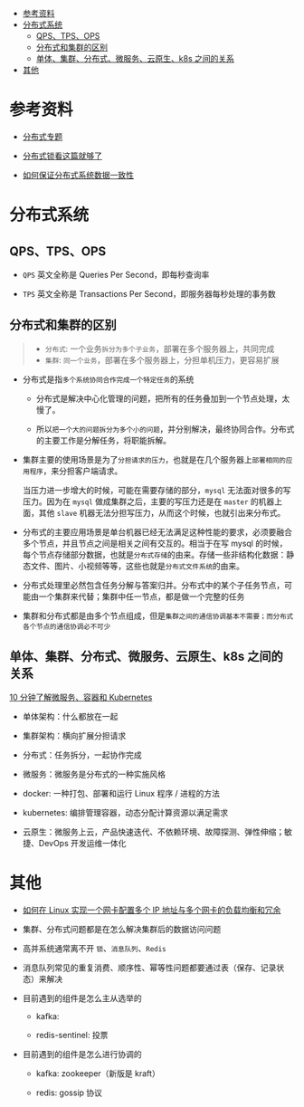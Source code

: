 - [参考资料](#参考资料)
- [分布式系统](#分布式系统)
  - [QPS、TPS、OPS](#qpstpsops)
  - [分布式和集群的区别](#分布式和集群的区别)
  - [单体、集群、分布式、微服务、云原生、k8s 之间的关系](#单体集群分布式微服务云原生k8s-之间的关系)
- [其他](#其他)

# 参考资料

- [分布式专题](https://www.cnblogs.com/ming-blogs/category/1408568.html)

- [分布式锁看这篇就够了](https://www.cnblogs.com/zhisheng/p/8947996.html)

- [如何保证分布式系统数据一致性](https://blog.csdn.net/vcliy/article/details/85229062)

# 分布式系统

## QPS、TPS、OPS

- `QPS` 英文全称是 Queries Per Second，即每秒查询率

- `TPS` 英文全称是 Transactions Per Second，即服务器每秒处理的事务数

## 分布式和集群的区别

> - `分布式`: 一个业务`拆分为多个子业务`，部署在多个服务器上，共同完成
> - `集群`: `同一个业务`，部署在多个服务器上，分担单机压力，更容易扩展

- 分布式是指`多个系统协同合作完成一个特定任务`的系统

  - 分布式是解决中心化管理的问题，把所有的任务叠加到一个节点处理，太慢了。

  - 所以`把一个大的问题拆分为多个小的问题`，并分别解决，最终协同合作。分布式的主要工作是分解任务，将职能拆解。

- 集群主要的使用场景是为了`分担请求的压力`，也就是在几个服务器上`部署相同的应用程序`，来分担客户端请求。

  当压力进一步增大的时候，可能在需要存储的部分，`mysql` 无法面对很多的写压力。因为在 `mysql` 做成集群之后，主要的写压力还是在 `master` 的机器上面，其他 `slave` 机器无法分担写压力，从而这个时候，也就引出来分布式。

- 分布式的主要应用场景是单台机器已经无法满足这种性能的要求，必须要融合多个节点，并且节点之间是相关之间有交互的。相当于在写 mysql 的时候，每个节点存储部分数据，也就是`分布式存储`的由来。存储一些非结构化数据：静态文件、图片、小视频等等，这些也就是`分布式文件系统`的由来。

- 分布式处理里必然包含任务分解与答案归并。分布式中的某个子任务节点，可能由一个集群来代替；集群中任一节点，都是做一个完整的任务

- 集群和分布式都是由多个节点组成，但是`集群之间的通信协调基本不需要；而分布式各个节点的通信协调必不可少`

## 单体、集群、分布式、微服务、云原生、k8s 之间的关系

[10 分钟了解微服务、容器和 Kubernetes](https://zhuanlan.zhihu.com/p/441566794?utm_source=com.microsoft.emmx&utm_medium=social&utm_oi=70255225339904)

- 单体架构：什么都放在一起

- 集群架构：横向扩展分担请求

- 分布式：任务拆分，一起协作完成

- 微服务：微服务是分布式的一种实施风格

- docker: 一种打包、部署和运行 Linux 程序 / 进程的方法

- kubernetes: 编排管理容器，动态分配计算资源以满足需求

- 云原生：微服务上云，产品快速迭代、不依赖环境、故障探测、弹性伸缩；敏捷、DevOps 开发运维一体化

# 其他

- [如何在 Linux 实现一个网卡配置多个 IP 地址与多个网卡的负载均衡和冗余](https://blog.51cto.com/qingzhu/565501)

- 集群、分布式问题都是在怎么解决集群后的数据访问问题

- 高并系统通常离不开 `锁`、`消息队列`、`Redis`

- 消息队列常见的重复消费、顺序性、幂等性问题都要通过表（保存、记录状态）来解决

- 目前遇到的组件是怎么主从选举的

  - kafka:

  - redis-sentinel: 投票

- 目前遇到的组件是怎么进行协调的

  - kafka: zookeeper（新版是 kraft）

  - redis: gossip 协议
